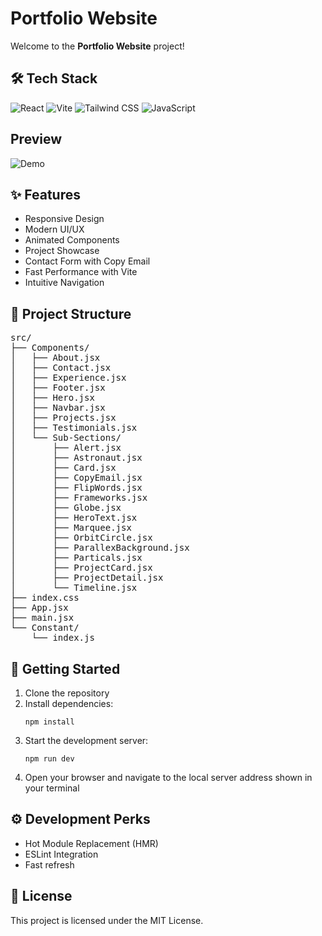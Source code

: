 # Portfolio Website

Welcome to the **Portfolio Website** project!

## 🛠️ Tech Stack

<img alt="React" src="https://img.shields.io/badge/-React-45b8d8?logo=react&logoColor=white" />
<img alt="Vite" src="https://img.shields.io/badge/-Vite-646CFF?logo=vite&logoColor=white" />
<img alt="Tailwind CSS" src="https://img.shields.io/badge/-Tailwind_CSS-38B2AC?logo=tailwind-css&logoColor=white" />
<img alt="JavaScript" src="https://img.shields.io/badge/-JavaScript-F7DF1E?logo=javascript&logoColor=black" />

## Preview

![Demo](Videos/GIF.gif)

## ✨ Features
- Responsive Design
- Modern UI/UX
- Animated Components
- Project Showcase
- Contact Form with Copy Email
- Fast Performance with Vite
- Intuitive Navigation

## 📁 Project Structure

<pre>
src/
├── Components/
│   ├── About.jsx
│   ├── Contact.jsx
│   ├── Experience.jsx
│   ├── Footer.jsx
│   ├── Hero.jsx
│   ├── Navbar.jsx
│   ├── Projects.jsx
│   ├── Testimonials.jsx
│   └── Sub-Sections/
│       ├── Alert.jsx
│       ├── Astronaut.jsx
│       ├── Card.jsx
│       ├── CopyEmail.jsx
│       ├── FlipWords.jsx
│       ├── Frameworks.jsx
│       ├── Globe.jsx
│       ├── HeroText.jsx
│       ├── Marquee.jsx
│       ├── OrbitCircle.jsx
│       ├── ParallexBackground.jsx
│       ├── Particals.jsx
│       ├── ProjectCard.jsx
│       ├── ProjectDetail.jsx
│       └── Timeline.jsx
├── index.css
├── App.jsx
├── main.jsx
└── Constant/
    └── index.js
</pre>

## 🚀 Getting Started

1. Clone the repository
2. Install dependencies:
   ```
   npm install
   ```
3. Start the development server:
   ```
   npm run dev
   ```
4. Open your browser and navigate to the local server address shown in your terminal

## ⚙️ Development Perks
- Hot Module Replacement (HMR)
- ESLint Integration
- Fast refresh

## 📄 License
This project is licensed under the MIT License.
